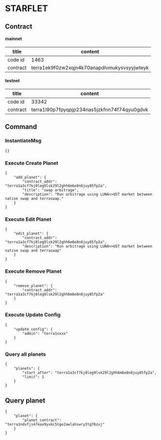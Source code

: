 # STARFLET


## Contract
#### mainnet
|title|content|
|--|--|
|code id|1463|
|contract|terra1ek9f0zw2xqjn4k70anapdlvmukysvsyyjwteyk|

#### testnet
|title|content|
|--|--|
|code id|33342|
|contract|terra1l90p7fpyqpjp234nas5jzkfnn74f74qyu0gdvk|

## Command
### InstantiateMsg
```
{}
```

### Execute Create Planet
```
{
    "add_planet": {
        "contract_addr": "terra1a3cf7kj0leg9lsk29l2ghh6m6e8n8juy85fp2a",
        "title": "swap arbitrage",
        "description": "Run arbitrage using LUNA<>UST market between native swap and terraswap."
    }
}
```

### Execute Edit Planet
```
{
    "edit_planet": {
        "contract_addr": "terra1a3cf7kj0leg9lsk29l2ghh6m6e8n8juy85fp2a",
        "description": "Run arbitrage using LUNA<>UST market between native swap and terraswap"
    }
}
```

### Execute Remove Planet
```
{
    "remove_planet": {
        "contract_addr": "terra1a3cf7kj0leg9lsk29l2ghh6m6e8n8juy85fp2a"
    }
}
```

### Execute Update Config
```
{
    "update_config": {
        "admin": "terra1xxxx"
    }
}
```

### Query all planets
```
{
    "planets": {
        "start_after": "terra1a3cf7kj0leg9lsk29l2ghh6m6e8n8juy85fp2a",
        "limit": 1
    }
}
```

## Query planet
```
{
    "planet": {
        "planet_contract": "terra1ndvfjs47eax9yxkc5tge2awlahswry3tg76zvj"
    }
}
```